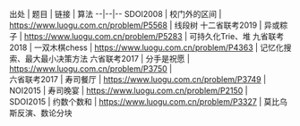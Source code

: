 

出处 | 题目 | 链接 | 算法
--|--|--
SDOI2008 | 校门外的区间 | https://www.luogu.com.cn/problem/P5568 | 线段树
十二省联考2019 | 异或粽子 | https://www.luogu.com.cn/problem/P5283 | 可持久化Trie、堆
九省联考2018 | 一双木棋chess | https://www.luogu.com.cn/problem/P4363 | 记忆化搜索、最大最小决策方法
六省联考2017 | 分手是祝愿 | https://www.luogu.com.cn/problem/P3750 |  
六省联考2017 | 寿司餐厅 | https://www.luogu.com.cn/problem/P3749 | 
NOI2015 | 寿司晚宴 | https://www.luogu.com.cn/problem/P2150 |  
SDOI2015 | 约数个数和 | https://www.luogu.com.cn/problem/P3327 | 莫比乌斯反演、数论分块
